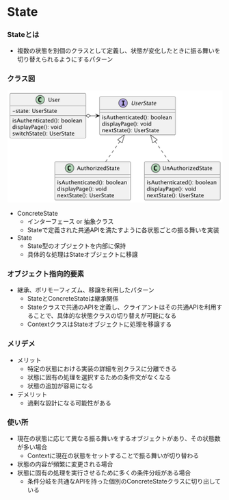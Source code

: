 # State

### Stateとは
- 複数の状態を別個のクラスとして定義し、状態が変化したときに振る舞いを切り替えられるようにするパターン

### クラス図
![クラス図](./%E3%82%AF%E3%83%A9%E3%82%B9%E5%9B%B3.png)

- ConcreteState
  - インターフェース or 抽象クラス
  - Stateで定義された共通APIを満たすように各状態ごとの振る舞いを実装
- State
  - State型のオブジェクトを内部に保持
  - 具体的な処理はStateオブジェクトに移譲

### オブジェクト指向的要素
- 継承、ポリモーフィズム、移譲を利用したパターン
  - StateとConcreteStateは継承関係
  - Stateクラスで共通のAPIを定義し、クライアントはその共通APIを利用することで、具体的な状態クラスの切り替えが可能になる
  - ContextクラスはStateオブジェクトに処理を移譲する

### メリデメ
- メリット
  - 特定の状態における実装の詳細を別クラスに分離できる
  - 状態に固有の処理を選択するための条件文がなくなる
  - 状態の追加が容易になる
- デメリット
  - 過剰な設計になる可能性がある

### 使い所
- 現在の状態に応じて異なる振る舞いをするオブジェクトがあり、その状態数が多い場合
  - Contextに現在の状態をセットすることで振る舞いが切り替わる
- 状態の内容が頻繁に変更される場合
- 状態に固有の処理を実行させるために多くの条件分岐がある場合
  - 条件分岐を共通なAPIを持った個別のConcreteStateクラスに切り出している

